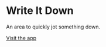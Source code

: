 # Write It Down

An area to quickly jot something down.

[Visit the app](https://write-it-down.netlify.app/)

